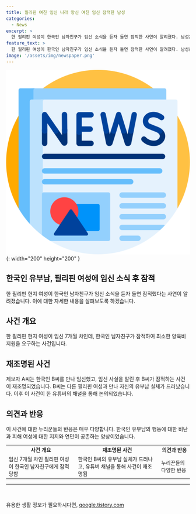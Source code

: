 ```yaml
---
title: 필리핀 여친 임신 나라 망신 여친 임신 잠적한 남성
categories:
  - News
excerpt: >
  한 필리핀 여성이 한국인 남자친구가 임신 소식을 듣자 돌연 잠적한 사연이 알려졌다. 남성은 유부남으로 드러나고 피해 여성은 양육비를 받고 싶어한다. 사건은 데이팅 앱을 통해 만난 한국인과의 관계에서 시작되었고, 유튜버의 추적으로 사실이 드러났다. 피해 여성은 낙태를 할 수 없는 상황이며 누리꾼들은 비난과 걱정의 목소리를 내고 있다. 
feature_text: >
  한 필리핀 여성이 한국인 남자친구가 임신 소식을 듣자 돌연 잠적한 사연이 알려졌다. 남성은 유부남으로 드러나고 피해 여성은 양육비를 받고 싶어한다. 사건은 데이팅 앱을 통해 만난 한국인과의 관계에서 시작되었고, 유튜버의 추적으로 사실이 드러났다. 피해 여성은 낙태를 할 수 없는 상황이며 누리꾼들은 비난과 걱정의 목소리를 내고 있다. 
image: '/assets/img/newspaper.png'
---
```


<p><img src="/assets/img/newspaper.png" alt="kimp 속보" />{: width="200" height="200" }</p>

<h2 data-ke-size="size26">한국인 유부남, 필리핀 여성에 임신 소식 후 잠적</h2>

<p data-ke-size="size16">한 필리핀 현지 여성이 한국인 남자친구가 임신 소식을 듣자 돌연 잠적했다는 사연이 알려졌습니다. 이에 대한 자세한 내용을 살펴보도록 하겠습니다.</p>

<h2 data-ke-size="size26">사건 개요</h2>

<p data-ke-size="size16">한 필리핀 현지 여성이 임신 7개월 차인데, 한국인 남자친구가 잠적하여 최소한 양육비 지원을 요구하는 사건입니다.</p>

<h2 data-ke-size="size26">재조명된 사건</h2>

<p data-ke-size="size16">제보자 A씨는 한국인 B씨를 만나 임신했고, 임신 사실을 알린 후 B씨가 잠적하는 사건이 재조명되었습니다. B씨는 다른 필리핀 여성과 만나 자신의 유부남 실체가 드러났습니다. 이후 이 사건이 한 유튜버의 채널을 통해 논의되었습니다.</p>

<h2 data-ke-size="size26">의견과 반응</h2>

<p data-ke-size="size16">이 사건에 대한 누리꾼들의 반응은 매우 다양합니다. 한국인 유부남의 행동에 대한 비난과 피해 여성에 대한 지지와 연민이 공존하는 양상이었습니다.</p>

<table>
    <tr>
        <td style="text-align: center; height: 17px;"><b>사건 개요</b></td>
        <td style="text-align: center; height: 17px;"><b>재조명된 사건</b></td>
        <td style="text-align: center; height: 17px;"><b>의견과 반응</b></td>
    </tr>
    <tr>
        <td>임신 7개월 차인 필리핀 여성이 한국인 남자친구에게 잠적당함</td>
        <td>한국인 B씨의 유부남 실체가 드러나고, 유튜버 채널을 통해 사건이 재조명됨</td>
        <td>누리꾼들의 다양한 반응</td>
    </tr>
</table>

<hr>

<p data-ke-size="size16">&nbsp;</p>
유용한 생활 정보가 필요하시다면, <a href="https://qoogle.tistory.com" rel="dofollow">qoogle.tistory.com</a>


